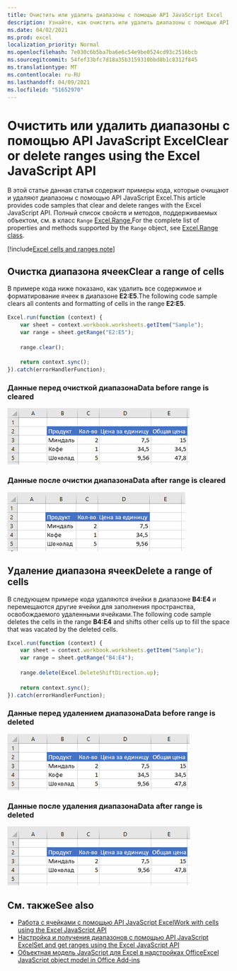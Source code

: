 ```yaml
---
title: Очистить или удалить диапазоны с помощью API JavaScript Excel
description: Узнайте, как очистить или удалить диапазоны с помощью API JavaScript Excel.
ms.date: 04/02/2021
ms.prod: excel
localization_priority: Normal
ms.openlocfilehash: 7e030c6b5ba7ba6e6c54e9be0524cd93c2516bcb
ms.sourcegitcommit: 54fef33bfc7d18a35b3159310bbd8b1c8312f845
ms.translationtype: MT
ms.contentlocale: ru-RU
ms.lasthandoff: 04/09/2021
ms.locfileid: "51652970"
---
```

# <a name="clear-or-delete-ranges-using-the-excel-javascript-api"></a><span data-ttu-id="2711d-103">Очистить или удалить диапазоны с помощью API JavaScript Excel</span><span class="sxs-lookup"><span data-stu-id="2711d-103">Clear or delete ranges using the Excel JavaScript API</span></span>

<span data-ttu-id="2711d-104">В этой статье данная статья содержит примеры кода, которые очищают и удаляют диапазоны с помощью API JavaScript Excel.</span><span class="sxs-lookup"><span data-stu-id="2711d-104">This article provides code samples that clear and delete ranges with the Excel JavaScript API.</span></span> <span data-ttu-id="2711d-105">Полный список свойств и методов, поддерживаемых объектом, см. в класс `Range` [Excel.Range.](/javascript/api/excel/excel.range)</span><span class="sxs-lookup"><span data-stu-id="2711d-105">For the complete list of properties and methods supported by the `Range` object, see [Excel.Range class](/javascript/api/excel/excel.range).</span></span>

[!include[Excel cells and ranges note](../includes/note-excel-cells-and-ranges.md)]

## <a name="clear-a-range-of-cells"></a><span data-ttu-id="2711d-106">Очистка диапазона ячеек</span><span class="sxs-lookup"><span data-stu-id="2711d-106">Clear a range of cells</span></span>

<span data-ttu-id="2711d-107">В примере кода ниже показано, как удалить все содержимое и форматирование ячеек в диапазоне **E2:E5**.</span><span class="sxs-lookup"><span data-stu-id="2711d-107">The following code sample clears all contents and formatting of cells in the range **E2:E5**.</span></span>  

```js
Excel.run(function (context) {
    var sheet = context.workbook.worksheets.getItem("Sample");
    var range = sheet.getRange("E2:E5");

    range.clear();

    return context.sync();
}).catch(errorHandlerFunction);
```

### <a name="data-before-range-is-cleared"></a><span data-ttu-id="2711d-108">Данные перед очисткой диапазона</span><span class="sxs-lookup"><span data-stu-id="2711d-108">Data before range is cleared</span></span>

![Данные в Excel перед очисткой диапазона](../images/excel-ranges-start.png)

### <a name="data-after-range-is-cleared"></a><span data-ttu-id="2711d-110">Данные после очистки диапазона</span><span class="sxs-lookup"><span data-stu-id="2711d-110">Data after range is cleared</span></span>

![Данные в Excel после очистки диапазона](../images/excel-ranges-after-clear.png)

## <a name="delete-a-range-of-cells"></a><span data-ttu-id="2711d-112">Удаление диапазона ячеек</span><span class="sxs-lookup"><span data-stu-id="2711d-112">Delete a range of cells</span></span>

<span data-ttu-id="2711d-113">В следующем примере кода удаляются ячейки в диапазоне **B4:E4** и перемещаются другие ячейки для заполнения пространства, освобождаемого удаленными ячейками.</span><span class="sxs-lookup"><span data-stu-id="2711d-113">The following code sample deletes the cells in the range **B4:E4** and shifts other cells up to fill the space that was vacated by the deleted cells.</span></span>

```js
Excel.run(function (context) {
    var sheet = context.workbook.worksheets.getItem("Sample");
    var range = sheet.getRange("B4:E4");

    range.delete(Excel.DeleteShiftDirection.up);

    return context.sync();
}).catch(errorHandlerFunction);
```

### <a name="data-before-range-is-deleted"></a><span data-ttu-id="2711d-114">Данные перед удалением диапазона</span><span class="sxs-lookup"><span data-stu-id="2711d-114">Data before range is deleted</span></span>

![Данные в Excel перед удалением диапазона](../images/excel-ranges-start.png)

### <a name="data-after-range-is-deleted"></a><span data-ttu-id="2711d-116">Данные после удаления диапазона</span><span class="sxs-lookup"><span data-stu-id="2711d-116">Data after range is deleted</span></span>

![Данные в Excel после удаления диапазона](../images/excel-ranges-after-delete.png)


## <a name="see-also"></a><span data-ttu-id="2711d-118">См. также</span><span class="sxs-lookup"><span data-stu-id="2711d-118">See also</span></span>

- [<span data-ttu-id="2711d-119">Работа с ячейками с помощью API JavaScript Excel</span><span class="sxs-lookup"><span data-stu-id="2711d-119">Work with cells using the Excel JavaScript API</span></span>](excel-add-ins-cells.md)
- [<span data-ttu-id="2711d-120">Настройка и получения диапазонов с помощью API JavaScript Excel</span><span class="sxs-lookup"><span data-stu-id="2711d-120">Set and get ranges using the Excel JavaScript API</span></span>](excel-add-ins-ranges-set-get.md)
- [<span data-ttu-id="2711d-121">Объектная модель JavaScript для Excel в надстройках Office</span><span class="sxs-lookup"><span data-stu-id="2711d-121">Excel JavaScript object model in Office Add-ins</span></span>](excel-add-ins-core-concepts.md)
